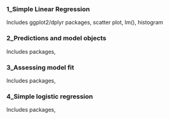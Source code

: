 ### 1_Simple Linear Regression
Includes ggplot2/dplyr packages, scatter plot, lm(), histogram

### 2_Predictions and model objects
Includes  packages, 

### 3_Assessing model fit
Includes  packages, 

### 4_Simple logistic regression
Includes  packages,
